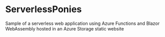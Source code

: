 # ServerlessPonies
Sample of a serverless web application using Azure Functions and Blazor WebAssembly hosted in an Azure Storage static website
